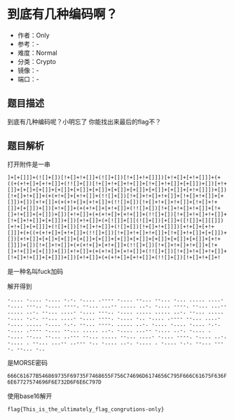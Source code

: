 # 到底有几种编码啊？

- 作者：Only
- 参考：-
- 难度：Normal
- 分类：Crypto
- 镜像：-
- 端口：-

## 题目描述

到底有几种编码呢？小明忘了 你能找出来最后的flag不？

## 题目解析

打开附件是一串

`]+[+[]]]+(![]+[])[!+[]+!+[]]+(![]+[])[!+[]+!+[]]])[+!+[]+[+!+[]]]+(+((+(+!+[]+[+!+[]]+(!![]+[])[!+[]+!+[]+!+[]]+[!+[]+!+[]]+[+[]])+[])[+!+[]]+[+[]+[+[]]+[+[]]+[+[]]+[+[]]+[+[]]+[+[]]+[+[]]+[+[]]+[+!+[]]])+[])[!+[]+!+[]]+(+(+!+[]+[+!+[]]+(!![]+[])[!+[]+!+[]+!+[]]+[!+[]+!+[]]+[+[]])+[])[+!+[]]+(+(+!+[]+[+!+[]]+(!![]+[])[!+[]+!+[]+!+[]]+[!+[]+!+[]]+[+[]])+[])[+!+[]]+(+(+!+[]+[+!+[]]+(!![]+[])[!+[]+!+[]+!+[]]+[!+[]+!+[]]+[+[]])+[])[+!+[]]+(+(+!+[]+[+!+[]]+(!![]+[])[!+[]+!+[]+!+[]]+[!+[]+!+[]]+[+[]])+[])[+!+[]]+(+[![]]+[][(![]+[])[+[]]+([![]]+[][[]])[+!+[]+[+[]]]+(![]+[])[!+[]+!+[]]+(![]+[])[!+[]+!+[]]])[+!+[]+[+!+[]]]+(+((+(+!+[]+[+!+[]]+(!![]+[])[!+[]+!+[]+!+[]]+[!+[]+!+[]]+[+[]])+[])[+!+[]]+[+[]+[+[]]+[+[]]+[+[]]+[+[]]+[+[]]+[+[]]+[+[]]+[+[]]+[+!+[]]])+[])[!+[]+!+[]]+(+(+!+[]+[+!+[]]+(!![]+[])[!+[]+!+[]+!+[]]+[!+[]+!+[]]+[+[]])+[])[+!+[]]+(+(+!+[]+[+!+[]]+(!![]+[])[!+[]+!+[]+!+[]]+[!+[]+!+[]]+[+[]])+[])[+!+[]]+(+(+!+[]+[+!+[]]+(!![]+[])[!+[]+!+[]+!`

是一种名叫fuck加码

解开得到

`-.... -.... -.... -.-. -.... .---- -.... --... --... -... ..... ....- -.... ---.. -.... ----. --... ...-- ..... ..-. -.... ----. --... ...-- ..... ..-. --... ....- -.... ---.. -.... ..... ..... ..-. --... ..... -.... -.-. --... ....- -.... ----. -.... -.. -.... .---- --... ....- -.... ..... -.... -.-. --... ----. ..... ..-. -.... -.... -.... -.-. -.... .---- -.... --... ..... ..-. -.... ...-- -.... ..-. -.... . -.... --... --... ..--- --... ..... --... ....- -.... ----. -.... ..-. -.... . --... ...-- ..--- -.. -.... ..-. -.... . -.... -.-. --... ----. --... -..`

是MORSE密码

`666C61677B546869735F69735F7468655F756C74696D6174656C795F666C61675F636F6E67727574696F6E732D6F6E6C797D`

使用base16解开

`flag{This_is_the_ultimately_flag_congrutions-only}`
